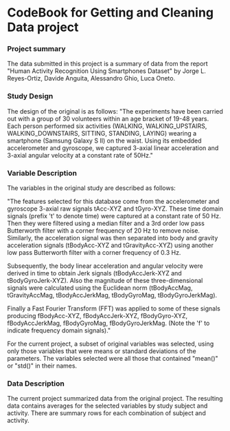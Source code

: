 # CodeBook for Getting and Cleaning Data project

### Project summary
The data submitted in this project is a summary of data from the report 
"Human Activity Recognition Using Smartphones Dataset" by Jorge L. Reyes-Ortiz, Davide Anguita, Alessandro Ghio, Luca Oneto.


### Study Design
The design of the original is as follows:
"The experiments have been carried out with a group of 30 volunteers within an age bracket of 19-48 years. Each person performed six activities (WALKING, WALKING_UPSTAIRS, WALKING_DOWNSTAIRS, SITTING, STANDING, LAYING) wearing a smartphone (Samsung Galaxy S II) on the waist. Using its embedded accelerometer and gyroscope, we captured 3-axial linear acceleration and 3-axial angular velocity at a constant rate of 50Hz."


### Variable Description
The variables in the original study are described as follows:

"The features selected for this database come from the accelerometer and gyroscope 3-axial raw signals tAcc-XYZ and tGyro-XYZ. These time domain signals (prefix 't' to denote time) were captured at a constant rate of 50 Hz. Then they were filtered using a median filter and a 3rd order low pass Butterworth filter with a corner frequency of 20 Hz to remove noise. Similarly, the acceleration signal was then separated into body and gravity acceleration signals (tBodyAcc-XYZ and tGravityAcc-XYZ) using another low pass Butterworth filter with a corner frequency of 0.3 Hz. 

Subsequently, the body linear acceleration and angular velocity were derived in time to obtain Jerk signals (tBodyAccJerk-XYZ and tBodyGyroJerk-XYZ). Also the magnitude of these three-dimensional signals were calculated using the Euclidean norm (tBodyAccMag, tGravityAccMag, tBodyAccJerkMag, tBodyGyroMag, tBodyGyroJerkMag). 

Finally a Fast Fourier Transform (FFT) was applied to some of these signals producing fBodyAcc-XYZ, fBodyAccJerk-XYZ, fBodyGyro-XYZ, fBodyAccJerkMag, fBodyGyroMag, fBodyGyroJerkMag. (Note the 'f' to indicate frequency domain signals)."

For the current project, a subset of original variables was selected, using only those
variables that were means or standard deviations of the parameters.  The variables
selected were all those that contained "mean()" or "std()" in their names.


### Data Description

The current project summarized data from the original project.  The resulting data
contains averages for the selected variables by study subject and activity.  There
are summary rows for each combination of subject and activity.

